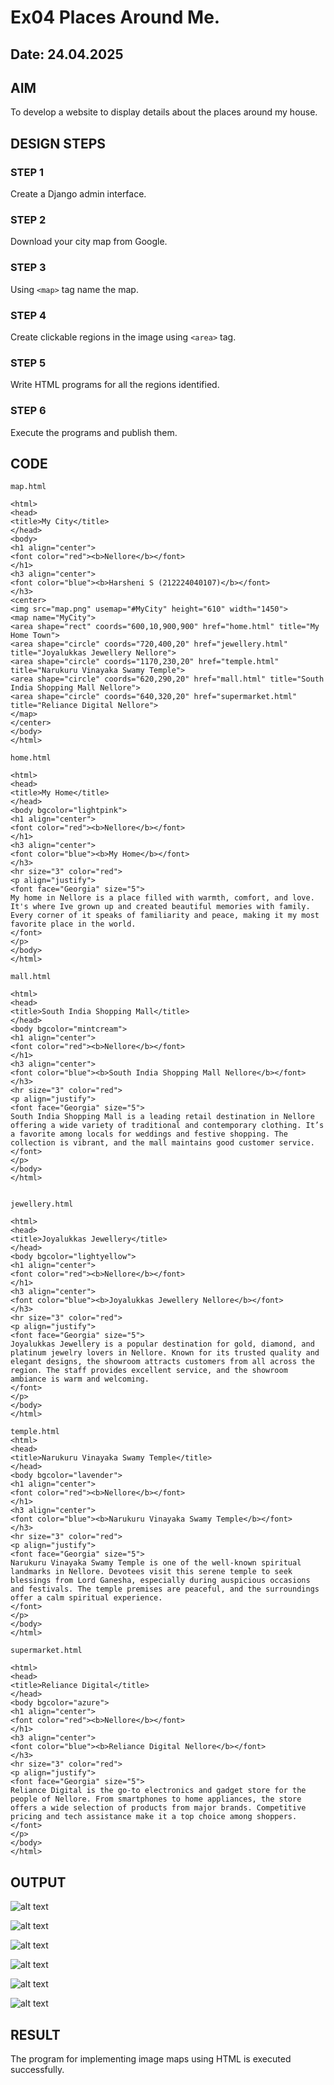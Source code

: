 # Ex04 Places Around Me.
## Date: 24.04.2025

## AIM
To develop a website to display details about the places around my house.

## DESIGN STEPS

### STEP 1
Create a Django admin interface.

### STEP 2
Download your city map from Google.

### STEP 3
Using ```<map>``` tag name the map.

### STEP 4
Create clickable regions in the image using ```<area>``` tag.

### STEP 5
Write HTML programs for all the regions identified.

### STEP 6
Execute the programs and publish them.

## CODE
```
map.html

<html>
<head>
<title>My City</title>
</head>
<body>
<h1 align="center">
<font color="red"><b>Nellore</b></font>
</h1>
<h3 align="center">
<font color="blue"><b>Harsheni S (212224040107)</b></font>
</h3>
<center>
<img src="map.png" usemap="#MyCity" height="610" width="1450">
<map name="MyCity">
<area shape="rect" coords="600,10,900,900" href="home.html" title="My Home Town">
<area shape="circle" coords="720,400,20" href="jewellery.html" title="Joyalukkas Jewellery Nellore">
<area shape="circle" coords="1170,230,20" href="temple.html" title="Narukuru Vinayaka Swamy Temple">
<area shape="circle" coords="620,290,20" href="mall.html" title="South India Shopping Mall Nellore">
<area shape="circle" coords="640,320,20" href="supermarket.html" title="Reliance Digital Nellore">
</map>
</center>
</body>
</html>
```
```
home.html

<html>
<head>
<title>My Home</title>
</head>
<body bgcolor="lightpink">
<h1 align="center">
<font color="red"><b>Nellore</b></font>
</h1>
<h3 align="center">
<font color="blue"><b>My Home</b></font>
</h3>
<hr size="3" color="red">
<p align="justify">
<font face="Georgia" size="5">
My home in Nellore is a place filled with warmth, comfort, and love. It's where Ive grown up and created beautiful memories with family. Every corner of it speaks of familiarity and peace, making it my most favorite place in the world.
</font>
</p>
</body>
</html>
```
```
mall.html

<html>
<head>
<title>South India Shopping Mall</title>
</head>
<body bgcolor="mintcream">
<h1 align="center">
<font color="red"><b>Nellore</b></font>
</h1>
<h3 align="center">
<font color="blue"><b>South India Shopping Mall Nellore</b></font>
</h3>
<hr size="3" color="red">
<p align="justify">
<font face="Georgia" size="5">
South India Shopping Mall is a leading retail destination in Nellore offering a wide variety of traditional and contemporary clothing. It’s a favorite among locals for weddings and festive shopping. The collection is vibrant, and the mall maintains good customer service.
</font>
</p>
</body>
</html>


```
```
jewellery.html

<html>
<head>
<title>Joyalukkas Jewellery</title>
</head>
<body bgcolor="lightyellow">
<h1 align="center">
<font color="red"><b>Nellore</b></font>
</h1>
<h3 align="center">
<font color="blue"><b>Joyalukkas Jewellery Nellore</b></font>
</h3>
<hr size="3" color="red">
<p align="justify">
<font face="Georgia" size="5">
Joyalukkas Jewellery is a popular destination for gold, diamond, and platinum jewelry lovers in Nellore. Known for its trusted quality and elegant designs, the showroom attracts customers from all across the region. The staff provides excellent service, and the showroom ambiance is warm and welcoming.
</font>
</p>
</body>
</html>
```
```
temple.html
<html>
<head>
<title>Narukuru Vinayaka Swamy Temple</title>
</head>
<body bgcolor="lavender">
<h1 align="center">
<font color="red"><b>Nellore</b></font>
</h1>
<h3 align="center">
<font color="blue"><b>Narukuru Vinayaka Swamy Temple</b></font>
</h3>
<hr size="3" color="red">
<p align="justify">
<font face="Georgia" size="5">
Narukuru Vinayaka Swamy Temple is one of the well-known spiritual landmarks in Nellore. Devotees visit this serene temple to seek blessings from Lord Ganesha, especially during auspicious occasions and festivals. The temple premises are peaceful, and the surroundings offer a calm spiritual experience.
</font>
</p>
</body>
</html>
```
```
supermarket.html

<html>
<head>
<title>Reliance Digital</title>
</head>
<body bgcolor="azure">
<h1 align="center">
<font color="red"><b>Nellore</b></font>
</h1>
<h3 align="center">
<font color="blue"><b>Reliance Digital Nellore</b></font>
</h3>
<hr size="3" color="red">
<p align="justify">
<font face="Georgia" size="5">
Reliance Digital is the go-to electronics and gadget store for the people of Nellore. From smartphones to home appliances, the store offers a wide selection of products from major brands. Competitive pricing and tech assistance make it a top choice among shoppers.
</font>
</p>
</body>
</html>

```



## OUTPUT

![alt text](new.png)

![alt text](home.png)

![alt text](mall.png)

![alt text](jewellery.png)

![alt text](temple.png)

![alt text](supermarket.png)



## RESULT
The program for implementing image maps using HTML is executed successfully.
